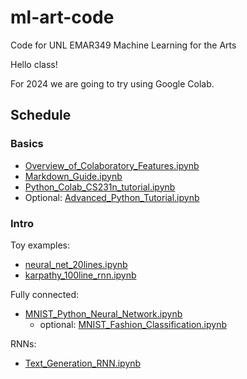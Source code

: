 # ml-art-code
Code for UNL EMAR349 Machine Learning for the Arts

Hello class!

For 2024 we are going to try using Google Colab. 

## Schedule

### Basics
- [Overview_of_Colaboratory_Features.ipynb](https://github.com/roberttwomey/ml-art-code/blob/master/basics/Overview_of_Colaboratory_Features.ipynb)
- [Markdown_Guide.ipynb](https://github.com/roberttwomey/ml-art-code/blob/master/basics/Markdown_Guide.ipynb)
- [Python_Colab_CS231n_tutorial.ipynb](https://github.com/roberttwomey/ml-art-code/blob/master/basics/Python_Colab_CS231n_tutorial.ipynb)
- Optional: [Advanced_Python_Tutorial.ipynb](https://github.com/roberttwomey/ml-art-code/blob/master/basics/Advanced_Python_Tutorial.ipynb)

### Intro
Toy examples:
- [neural_net_20lines.ipynb](https://github.com/roberttwomey/ml-art-code/blob/master/intro/neural_net_20lines.ipynb)
- [karpathy_100line_rnn.ipynb](https://github.com/roberttwomey/ml-art-code/blob/master/intro/karpathy_100line_rnn.ipynb)

Fully connected:
- [MNIST_Python_Neural_Network.ipynb](https://github.com/roberttwomey/ml-art-code/blob/master/intro/MNIST_Python_Neural_Network.ipynb)
  - optional: [MNIST_Fashion_Classification.ipynb](https://github.com/roberttwomey/ml-art-code/blob/master/intro/MNIST_Fashion_Classification.ipynb)

RNNs:
- [Text_Generation_RNN.ipynb](https://github.com/roberttwomey/ml-art-code/blob/master/intro/Text_Generation_RNN.ipynb)
